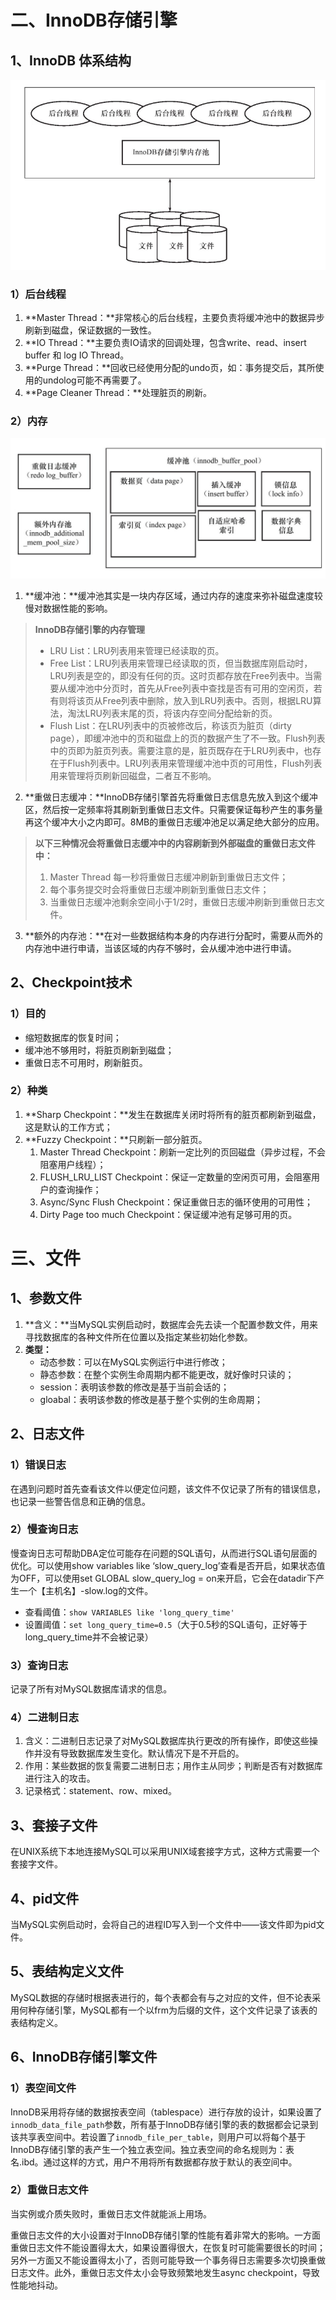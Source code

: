 # 二、InnoDB存储引擎

## 1、InnoDB 体系结构

![image-20220414180326882](imgs/image-20220414180326882.png)

### 1）后台线程

1. **Master Thread：**非常核心的后台线程，主要负责将缓冲池中的数据异步刷新到磁盘，保证数据的一致性。
2. **IO Thread：**主要负责IO请求的回调处理，包含write、read、insert buffer 和 log IO Thread。
3. **Purge Thread：**回收已经使用分配的undo页，如：事务提交后，其所使用的undolog可能不再需要了。
4. **Page Cleaner Thread：**处理脏页的刷新。

### 2）内存

![image-20220414180055038](imgs/image-20220414180055038.png)

1. **缓冲池：**缓冲池其实是一块内存区域，通过内存的速度来弥补磁盘速度较慢对数据性能的影响。

> **InnoDB存储引擎的内存管理**
>
> - LRU List：LRU列表用来管理已经读取的页。
> - Free List：LRU列表用来管理已经读取的页，但当数据库刚启动时，LRU列表是空的，即没有任何的页。这时页都存放在Free列表中。当需要从缓冲池中分页时，首先从Free列表中查找是否有可用的空闲页，若有则将该页从Free列表中删除，放入到LRU列表中。否则，根据LRU算法，淘汰LRU列表末尾的页，将该内存空间分配给新的页。
> - Flush List：在LRU列表中的页被修改后，称该页为脏页（dirty page），即缓冲池中的页和磁盘上的页的数据产生了不一致。Flush列表中的页即为脏页列表。需要注意的是，脏页既存在于LRU列表中，也存在于Flush列表中。LRU列表用来管理缓冲池中页的可用性，Flush列表用来管理将页刷新回磁盘，二者互不影响。

2. **重做日志缓冲：**InnoDB存储引擎首先将重做日志信息先放入到这个缓冲区，然后按一定频率将其刷新到重做日志文件。只需要保证每秒产生的事务量再这个缓冲大小之内即可。8MB的重做日志缓冲池足以满足绝大部分的应用。

> **以下三种情况会将重做日志缓冲中的内容刷新到外部磁盘的重做日志文件中：**
>
> 1. Master Thread 每一秒将重做日志缓冲刷新到重做日志文件；
> 2. 每个事务提交时会将重做日志缓冲刷新到重做日志文件；
> 3. 当重做日志缓冲池剩余空间小于1/2时，重做日志缓冲刷新到重做日志文件。

3. **额外的内存池：**在对一些数据结构本身的内存进行分配时，需要从而外的内存池中进行申请，当该区域的内存不够时，会从缓冲池中进行申请。

## 2、Checkpoint技术

### 1）目的

- 缩短数据库的恢复时间；
- 缓冲池不够用时，将脏页刷新到磁盘；
- 重做日志不可用时，刷新脏页。

### 2）种类

1. **Sharp Checkpoint：**发生在数据库关闭时将所有的脏页都刷新到磁盘，这是默认的工作方式；
2. **Fuzzy Checkpoint：**只刷新一部分脏页。
   1. Master Thread Checkpoint：刷新一定比列的页回磁盘（异步过程，不会阻塞用户线程）；
   2. FLUSH_LRU_LIST Checkpoint：保证一定数量的空闲页可用，会阻塞用户的查询操作；
   3. Async/Sync Flush Checkpoint：保证重做日志的循环使用的可用性；
   4. Dirty Page too much Checkpoint：保证缓冲池有足够可用的页。

# 三、文件

## 1、参数文件

1.  **含义：**当MySQL实例启动时，数据库会先去读一个配置参数文件，用来寻找数据库的各种文件所在位置以及指定某些初始化参数。
2. **类型：**
   - 动态参数：可以在MySQL实例运行中进行修改；
   - 静态参数：在整个实例生命周期内都不能更改，就好像时只读的；
   - session：表明该参数的修改是基于当前会话的；
   - gloabal：表明该参数的修改是基于整个实例的生命周期；

## 2、日志文件

### 1）错误日志

在遇到问题时首先查看该文件以便定位问题，该文件不仅记录了所有的错误信息，也记录一些警告信息和正确的信息。

### 2）慢查询日志

慢查询日志可帮助DBA定位可能存在问题的SQL语句，从而进行SQL语句层面的优化。可以使用show variables like ‘slow_query_log’查看是否开启，如果状态值为OFF，可以使用set GLOBAL slow_query_log = on来开启，它会在datadir下产生一个【主机名】-slow.log的文件。

- 查看阈值：`show VARIABLES like 'long_query_time'`
- 设置阈值：`set long_query_time=0.5`（大于0.5秒的SQL语句，正好等于long_query_time并不会被记录）

### 3）查询日志

记录了所有对MySQL数据库请求的信息。

### 4）二进制日志

1. 含义：二进制日志记录了对MySQL数据库执行更改的所有操作，即使这些操作并没有导致数据库发生变化。默认情况下是不开启的。
2. 作用：某些数据的恢复需要二进制日志；用作主从同步；判断是否有对数据库进行注入的攻击。
3. 记录格式：statement、row、mixed。

## 3、套接子文件

在UNIX系统下本地连接MySQL可以采用UNIX域套接字方式，这种方式需要一个套接字文件。

## 4、pid文件

当MySQL实例启动时，会将自己的进程ID写入到一个文件中——该文件即为pid文件。

## 5、表结构定义文件

MySQL数据的存储时根据表进行的，每个表都会有与之对应的文件，但不论表采用何种存储引擎，MySQL都有一个以frm为后缀的文件，这个文件记录了该表的表结构定义。

## 6、InnoDB存储引擎文件

### 1）表空间文件

InnoDB采用将存储的数据按表空间（tablespace）进行存放的设计，如果设置了`innodb_data_file_path`参数，所有基于InnoDB存储引擎的表的数据都会记录到该共享表空间中。若设置了`innodb_file_per_table`，则用户可以将每个基于InnoDB存储引擎的表产生一个独立表空间。独立表空间的命名规则为：表名.ibd。通过这样的方式，用户不用将所有数据都存放于默认的表空间中。

### 2）重做日志文件

当实例或介质失败时，重做日志文件就能派上用场。

重做日志文件的大小设置对于InnoDB存储引擎的性能有着非常大的影响。一方面重做日志文件不能设置得太大，如果设置得很大，在恢复时可能需要很长的时间；另外一方面又不能设置得太小了，否则可能导致一个事务得日志需要多次切换重做日志文件。此外，重做日志文件太小会导致频繁地发生async checkpoint，导致性能地抖动。

